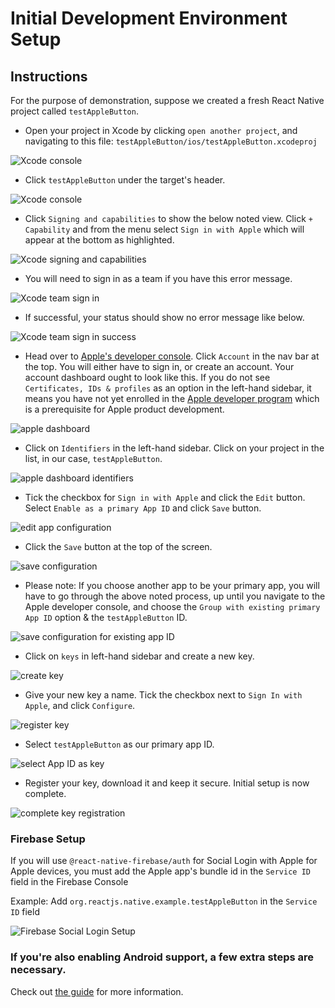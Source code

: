 # Initial Development Environment Setup

## Instructions

For the purpose of demonstration, suppose we created a fresh React Native project called `testAppleButton`.

- Open your project in Xcode by clicking `open another project`, and navigating to this file: `testAppleButton/ios/testAppleButton.xcodeproj`

![Xcode console](images/xcode-dashboard.png)

- Click `testAppleButton` under the target's header.

![Xcode console](images/xcode-project-1.png)

- Click `Signing and capabilities` to show the below noted view. Click `+ Capability` and from the menu select `Sign in with Apple` which will appear at the bottom as highlighted.

![Xcode signing and capabilities](images/xcode-signin-capabilities.png)

- You will need to sign in as a team if you have this error message.

![Xcode team sign in](images/xcode-signin-team.png)

- If successful, your status should show no error message like below.

![Xcode team sign in success](images/xcode-signin-team-success.png)

- Head over to [Apple's developer console](https://developer.apple.com/). Click `Account` in the nav bar at the top. You will either have to sign in, or create an account. Your account dashboard ought to look like this. If you do not see `Certificates, IDs & profiles` as an option in the left-hand sidebar, it means you have not yet enrolled in the [Apple developer program](https://developer.apple.com/programs/) which is a prerequisite for Apple product development.

![apple dashboard](images/apple-developer-console.png)

- Click on `Identifiers` in the left-hand sidebar. Click on your project in the list, in our case, `testAppleButton`.

![apple dashboard identifiers](images/identifiers.png)

- Tick the checkbox for `Sign in with Apple` and click the `Edit` button. Select `Enable as a primary App ID` and click `Save` button.

![edit app configuration](images/enable-sign-in.png)

- Click the `Save` button at the top of the screen.

![save configuration](images/save-button.png)

- Please note: If you choose another app to be your primary app, you will have to go through the above noted process, up until you navigate to the Apple developer console, and choose the `Group with existing primary App ID` option & the `testAppleButton` ID.

![save configuration for existing app ID](images/group-with-existing-id.png)

- Click on `keys` in left-hand sidebar and create a new key.

![create key](images/create-key.png)

- Give your new key a name. Tick the checkbox next to `Sign In with Apple`, and click `Configure`.

![register key](images/register-key.png)

- Select `testAppleButton` as our primary app ID.

![select App ID as key](images/select-app-key.png)

- Register your key, download it and keep it secure. Initial setup is now complete.

![complete key registration](images/complete-registration.png)

### Firebase Setup

If you will use `@react-native-firebase/auth` for Social Login with Apple for Apple devices, you must add the Apple app's bundle id in the `Service ID` field in the Firebase Console

Example: Add `org.reactjs.native.example.testAppleButton` in the `Service ID` field

![Firebase Social Login Setup](images/firebase-social-login-setup.png)

### If you're also enabling Android support, a few extra steps are necessary.

Check out [the guide](ANDROID_EXTRA.md) for more information.

